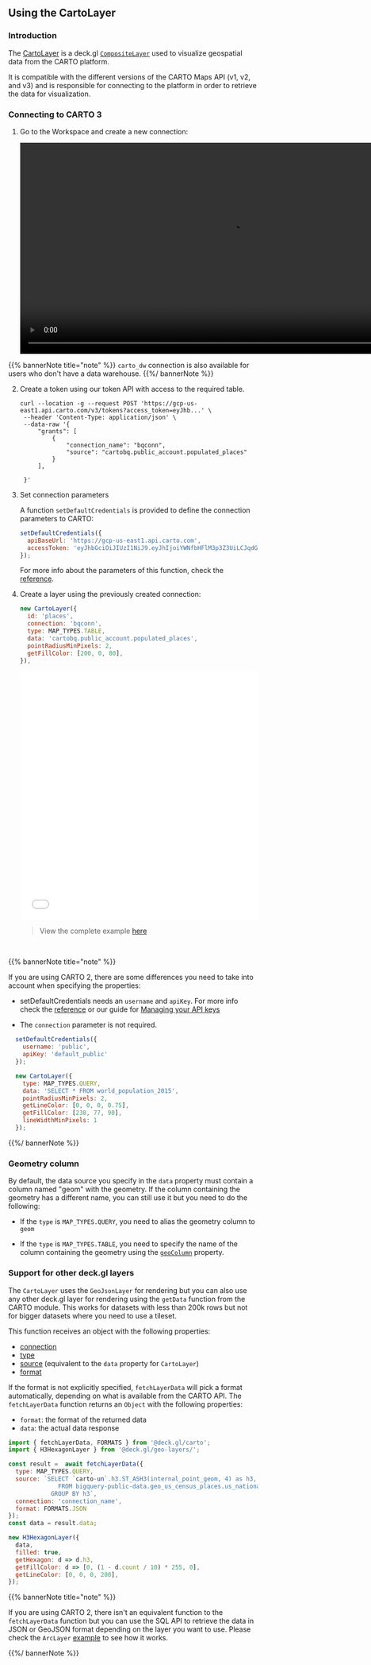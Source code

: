 ## Using the CartoLayer

### Introduction

The [CartoLayer](/deck-gl/reference/#cartolayer) is a deck.gl [`CompositeLayer`](https://deck.gl/docs/api-reference/core/composite-layer) used to visualize geospatial data from the CARTO platform.

It is compatible with the different versions of the CARTO Maps API (v1, v2, and v3) and is responsible for connecting to the platform in order to retrieve the data for visualization.

### Connecting to CARTO 3

1. Go to the Workspace and create a new connection:

   <video height="425" autoplay="" loop="" muted=""> <source src="/img/deck-gl/workspace-connection.mp4" type="video/mp4"> Your browser does not support the video tag. </video>

  {{% bannerNote title="note" %}}
  `carto_dw` connection is also available for users who don't have a data warehouse.
  {{%/ bannerNote %}}
  

2. Create a token using our token API with access to the required table.

   ```shell
   curl --location -g --request POST 'https://gcp-us-east1.api.carto.com/v3/tokens?access_token=eyJhb...' \
    --header 'Content-Type: application/json' \
    --data-raw '{
        "grants": [
            {
                "connection_name": "bqconn",
                "source": "cartobq.public_account.populated_places"
            }
        ],
      
    }'
   ```

3. Set connection parameters

   A function `setDefaultCredentials` is provided to define the connection parameters to CARTO:

   ```javascript
   setDefaultCredentials({
     apiBaseUrl: 'https://gcp-us-east1.api.carto.com',
     accessToken: 'eyJhbGciOiJIUzI1NiJ9.eyJhIjoiYWNfbHFlM3p3Z3UiLCJqdGkiOiI1YjI0OWE2ZCJ9.Y7zB30NJFzq5fPv8W5nkoH5lPXFWQP0uywDtqUg8y8c'
   });
   ```

   For more info about the parameters of this function, check the [reference](/deck-gl/reference#setdefaultcredentials).


4. Create a layer using the previously created connection:

   ```javascript
   new CartoLayer({
     id: 'places',
     connection: 'bqconn',
     type: MAP_TYPES.TABLE,
     data: 'cartobq.public_account.populated_places',
     pointRadiusMinPixels: 2,
     getFillColor: [200, 0, 80],
   }),
   ```

   <iframe
       id="getting-started-final-result"
       src="../examples/basic-examples/hello-world-carto3.html"
       width="100%"
       height="500"
       frameBorder="0">
   </iframe>

   > View the complete example [here](../examples/basic-examples/hello-world-carto3.html)
   
   <br/>

{{% bannerNote title="note" %}}

If you are using CARTO 2, there are some differences you need to take into account when specifying the properties:

- setDefaultCredentials needs an `username` and `apiKey`. For more info check the [reference](/deck-gl/reference#credentials) or our guide for [Managing your API keys](/authorization/#managing-your-api-keys) 

- The `connection` parameter is not required.

```javascript
  setDefaultCredentials({
    username: 'public',
    apiKey: 'default_public'
  });

  new CartoLayer({
    type: MAP_TYPES.QUERY,
    data: 'SELECT * FROM world_population_2015',
    pointRadiusMinPixels: 2,
    getLineColor: [0, 0, 0, 0.75],
    getFillColor: [238, 77, 90],
    lineWidthMinPixels: 1
  });
```

{{%/ bannerNote %}}

### Geometry column

By default, the data source you specify in the `data` property must contain a column named "geom" with the geometry. If the column containing the geometry has a different name, you can still use it but you need to do the following:

- If the `type` is `MAP_TYPES.QUERY`, you need to alias the geometry column to `geom`

- If the `type` is `MAP_TYPES.TABLE`, you need to specify the name of the column containing the geometry using the [`geoColumn`](/deck-gl/reference#geocolumn-string-optional) property.

### Support for other deck.gl layers

The `CartoLayer` uses the `GeoJsonLayer` for rendering but you can also use any other deck.gl layer for rendering using the `getData` function from the CARTO module. This works for datasets with less than 200k rows but not for bigger datasets where you need to use a tileset.

This function receives an object with the following properties:

- [connection](../reference#connection-string)
- [type](../reference#type-string)
- [source](../reference#data-string) (equivalent to the `data` property for `CartoLayer`)
- [format](../reference#formats)

If the format is not explicitly specified, `fetchLayerData` will pick a format automatically, depending on what is available from the CARTO API. The `fetchLayerData` function returns an `Object` with the following properties:
  - `format`: the format of the returned data 
  - `data`: the actual data response
  
```javascript
import { fetchLayerData, FORMATS } from '@deck.gl/carto';
import { H3HexagonLayer } from '@deck.gl/geo-layers/';

const result =  await fetchLayerData({
  type: MAP_TYPES.QUERY,
  source: `SELECT `carto-un`.h3.ST_ASH3(internal_point_geom, 4) as h3, count(*) as count
              FROM bigquery-public-data.geo_us_census_places.us_national_places 
            GROUP BY h3`,
  connection: 'connection_name',
  format: FORMATS.JSON
});
const data = result.data;

new H3HexagonLayer({
  data,
  filled: true,
  getHexagon: d => d.h3,
  getFillColor: d => [0, (1 - d.count / 10) * 255, 0],
  getLineColor: [0, 0, 0, 200],
});
```

{{% bannerNote title="note" %}}

If you are using CARTO 2, there isn't an equivalent function to the `fetchLayerData` function but you can use the SQL API to retrieve the data in JSON or GeoJSON format depending on the layer you want to use. Please check the `ArcLayer` [example](/deck-gl/examples/advanced-examples/arc-layer) to see how it works.

{{%/ bannerNote %}}